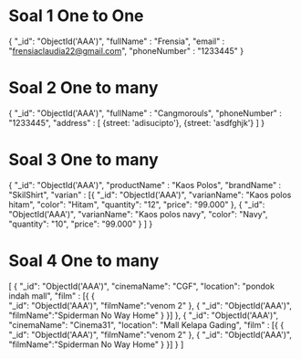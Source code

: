 # Soal 1 One to One
{
    "_id": "ObjectId('AAA')",
    "fullName" : "Frensia",
    "email" : "frensiaclaudia22@gmail.com",
    "phoneNumber" : "1233445"
}

# Soal 2 One to many
{
    "_id": "ObjectId('AAA')",
    "fullName" : "Cangmorouls",
    "phoneNumber" : "1233445",
    "address" : [
        {street: 'adisucipto'},
        {street: 'asdfghjk'}
    ]
}

# Soal 3 One to many
{
    "_id": "ObjectId('AAA')",
    "productName" : "Kaos Polos",
    "brandName" : "SkilShirt",
    "varian" : [{
        "_id": "ObjectId('AAA')",
        "varianName": "Kaos polos hitam",
        "color": "Hitam",
        "quantity": "12",
        "price": "99.000"
    },
    {
       "_id": "ObjectId('AAA')",
        "varianName": "Kaos polos navy",
        "color": "Navy",
        "quantity": "10",
        "price": "99.000" 
    }
    ]
}

# Soal 4 One to many
[
{
   "_id": "ObjectId('AAA')", 
   "cinemaName": "CGF",
   "location": "pondok indah mall",
   "film" : [{
       {   
           "_id": "ObjectId('AAA')", 
           "filmName":"venom 2"
        },
       {
           "_id": "ObjectId('AAA')", 
           "filmName":"Spiderman No Way Home"
           }
   }]
},
{
   "_id": "ObjectId('AAA')", 
   "cinemaName": "Cinema31",
   "location": "Mall Kelapa Gading",
   "film" : [{
       {
           "_id": "ObjectId('AAA')", 
           "filmName":"venom 2"
       },
       {
           "_id": "ObjectId('AAA')", 
           "filmName":"Spiderman No Way Home"
           }
   }]
}
]